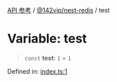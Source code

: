 [API 参考](../../../index.md) / [@142vip/nest-redis](../index.md) / test

# Variable: test

> `const` **test**: `1` = `1`

Defined in: [index.ts:1](https://github.com/142vip/core-x/blob/15d5bc9ef4bece78c0e60bdf074a2d245f625100/packages/nest-redis/src/index.ts#L1)
